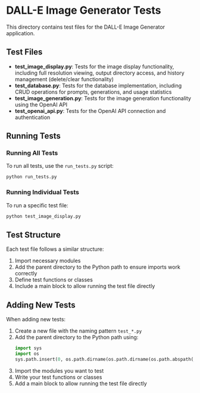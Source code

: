 # DALL-E Image Generator Tests

This directory contains test files for the DALL-E Image Generator application.

## Test Files

- **test_image_display.py**: Tests for the image display functionality, including full resolution viewing, output directory access, and history management (delete/clear functionality)
- **test_database.py**: Tests for the database implementation, including CRUD operations for prompts, generations, and usage statistics
- **test_image_generation.py**: Tests for the image generation functionality using the OpenAI API
- **test_openai_api.py**: Tests for the OpenAI API connection and authentication

## Running Tests

### Running All Tests

To run all tests, use the `run_tests.py` script:

```bash
python run_tests.py
```

### Running Individual Tests

To run a specific test file:

```bash
python test_image_display.py
```

## Test Structure

Each test file follows a similar structure:

1. Import necessary modules
2. Add the parent directory to the Python path to ensure imports work correctly
3. Define test functions or classes
4. Include a main block to allow running the test file directly

## Adding New Tests

When adding new tests:

1. Create a new file with the naming pattern `test_*.py`
2. Add the parent directory to the Python path using:
   ```python
   import sys
   import os
   sys.path.insert(0, os.path.dirname(os.path.dirname(os.path.abspath(__file__))))
   ```
3. Import the modules you want to test
4. Write your test functions or classes
5. Add a main block to allow running the test file directly 
